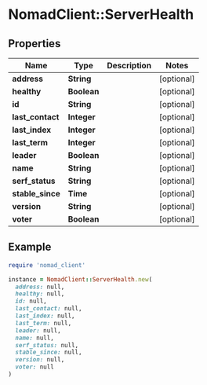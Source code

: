 # NomadClient::ServerHealth

## Properties

| Name | Type | Description | Notes |
| ---- | ---- | ----------- | ----- |
| **address** | **String** |  | [optional] |
| **healthy** | **Boolean** |  | [optional] |
| **id** | **String** |  | [optional] |
| **last_contact** | **Integer** |  | [optional] |
| **last_index** | **Integer** |  | [optional] |
| **last_term** | **Integer** |  | [optional] |
| **leader** | **Boolean** |  | [optional] |
| **name** | **String** |  | [optional] |
| **serf_status** | **String** |  | [optional] |
| **stable_since** | **Time** |  | [optional] |
| **version** | **String** |  | [optional] |
| **voter** | **Boolean** |  | [optional] |

## Example

```ruby
require 'nomad_client'

instance = NomadClient::ServerHealth.new(
  address: null,
  healthy: null,
  id: null,
  last_contact: null,
  last_index: null,
  last_term: null,
  leader: null,
  name: null,
  serf_status: null,
  stable_since: null,
  version: null,
  voter: null
)
```

